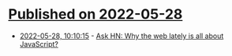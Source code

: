 # [Published on 2022-05-28](index.md)

* [2022-05-28, 10:10:15](https://news.ycombinator.com/item?id=31539075) - [Ask HN: Why the web lately is all about JavaScript?](https://news.ycombinator.com/item?id=31539075)
